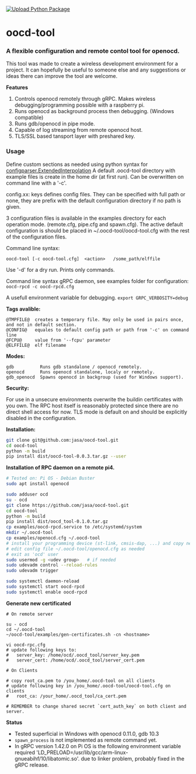 [![Upload Python Package](https://github.com/jasa/oocd-tool/actions/workflows/python-publish.yml/badge.svg)](https://github.com/jasa/oocd-tool/actions/workflows/python-publish.yml)
# oocd-tool
### A flexible configuration and remote contol tool for openocd.

This tool was made to create a wireless development environment for a project. It can hopefully be useful to someone else and any suggestions or ideas there can improve the tool are welcome.

**Features**
1. Controls openocd remotely through gRPC. Makes wireless debugging/programming possible with a raspberry pi.
2. Runs openocd as background process then debugging. (Windows compatible)
3. Runs gdb/openocd in pipe mode.
4. Capable of log streaming from remote openocd host.
5. TLS/SSL based tansport layer with preshared key.

### Usage
Define custom sections as needed using python syntax for [configparser.ExtendedInterpolation](https://docs.python.org/3/library/configparser.html)
A default .oocd-tool directory with example files is create in the home dir (at first run). Can be overwritten on command line with a '-c'.

config.xx: keys defines config files. They can be specified with full path or none, they are prefix with the default configuration directory if no path is given.

3 configuration files is available in the examples directory for each operation mode. (remote.cfg, pipe.cfg and spawn.cfg).
The active default configuration is should be placed in ~/.oocd-tool/oocd-tool.cfg with the rest of the configuration files.

Command line syntax:

`oocd-tool [-c oocd-tool.cfg]  <action>   /some_path/elffile`

Use '-d' for a dry run. Prints only commands.

Command line syntax gRPC daemon, see examples folder for configuration:
`oocd-rpcd -c oocd-rpcd.cfg`

A usefull environment variable for debugging.
`export GRPC_VERBOSITY=debug`

**Tags avalible:**
```
@TMPFILE@  creates a temporary file. May only be used in pairs once, and not in default section.
@CONFIG@   equales to default config path or path from '-c' on command line
@FCPU@     value from '--fcpu' parameter
@ELFFILE@  elf filename
```

**Modes:**
```
gdb          Runs gdb standalone / openocd remotely.
openocd      Runs openocd standalone, localy or remotely.
gdb_openocd  Spawns openocd in backgroup (used for Windows support).
```

**Security:**

For use in a unsecure environments overwrite the buildin certificates with you own. The RPC host itself is reasonably protected since there are no direct shell access for now. TLS mode is default on and should be explicitly disabled in the configuration.

**Installation:**

```sh
git clone git@github.com:jasa/oocd-tool.git
cd oocd-tool
python -m build
pip install dist/oocd-tool-0.0.3.tar.gz --user
```

**Installation of RPC daemon on a remote pi4.**
```bash
# Tested on: Pi OS - Debian Buster
sudo apt install openocd

sudo adduser ocd
su - ocd
git clone https://github.com/jasa/oocd-tool.git
cd oocd-tool
python -m build
pip install dist/oocd_tool-0.1.0.tar.gz
cp examples/oocd-rpcd.service to /etc/systemd/system
mkdir ~/.oocd-tool
cp examples/openocd.cfg ~/.oocd-tool
# install your programming device (st-link, cmsis-dap, ...) and copy needed file to `/etc/udev.rules.d`
# edit config file ~/.oocd-tool/openocd.cfg as needed
# exit as 'ocd' user
sudo usermod -g <udev group>   # if needed
sudo udevadm control --reload-rules
sudo udevadm trigger

sudo systemctl daemon-reload
sudo systemctl start oocd-rpcd
sudo systemctl enable oocd-rpcd
```

**Generate new certificated**
```
# On remote server

su - ocd
cd ~/.oocd-tool
~/oocd-tool/examples/gen-certificates.sh -cn <hostname>

vi oocd-rpc.cfg
# update following keys to:
#   server_key: /home/ocd/.oocd_tool/server_key.pem
#   server_cert: /home/ocd/.oocd_tool/server_cert.pem

# On Clients

# copy root_ca.pem to /you_home/.oocd-tool on all clients
# update following key in /you_home/.oocd-tool/oocd-tool.cfg on clients
#   root_ca: /your_home/.oocd_tool/ca_cert.pem

# REMEMBER to change shared secret `cert_auth_key` on both client and server.

```
**Status**
* Tested superficial in Windows with openocd 0.11.0, gdb 10.3
* `spawn_process` is not implemented as remote command yet.
* In gRPC version 1.42.0 on Pi OS is the following environment variable required 'LD_PRELOAD=/usr/lib/gcc/arm-linux-gnueabihf/10/libatomic.so'. due to linker problem, probably fixed in the gRPC release.
